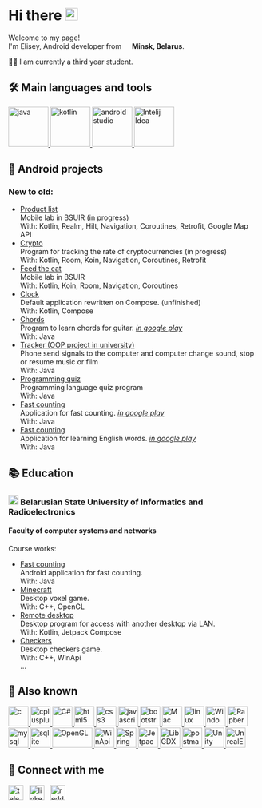 <h1>Hi there <img src="https://media.giphy.com/media/hvRJCLFzcasrR4ia7z/giphy.gif" width="25px"></h1>

<p>Welcome to my page! </br> I'm Elisey, Android developer from <img src="https://i.postimg.cc/rsjfzMZK/belarus.png" width="13"/> <b>Minsk, Belarus</b>. </p>
<p>👨‍🎓 I am currently a third year student. </p>
<h2>🛠️ Main languages and tools</h2>
<a href="https://www.google.com/url?sa=t&rct=j&q=&esrc=s&source=web&cd=&cad=rja&uact=8&ved=2ahUKEwiXsPubpsTzAhWmgf0HHcd8AeUQFnoECA0QAQ&url=https%3A%2F%2Fdocs.oracle.com%2Fen%2Fjava%2F&usg=AOvVaw01angiPcaFbCL1WsBilpx9" target="_blank"> <img src="https://i.postimg.cc/RZkLSWCg/java.png" alt="java" width="80" height="80"/> </a>
<a href="https://www.google.com/url?sa=t&rct=j&q=&esrc=s&source=web&cd=&cad=rja&uact=8&ved=2ahUKEwjV78GfpsTzAhVN_rsIHSUjDeMQFnoECAcQAQ&url=https%3A%2F%2Fkotlinlang.org%2Fdocs%2Fhome.html&usg=AOvVaw0CN1eu52oohX1ehvFclHLc" target="_blank"> <img src="https://i.postimg.cc/7Yb3S3fB/kotlin.png" alt="kotlin" width="80" height="80"/> </a>
<a href="https://www.google.com/url?sa=t&rct=j&q=&esrc=s&source=web&cd=&cad=rja&uact=8&ved=2ahUKEwi5sNTXpsTzAhXc_rsIHaInBuUQFnoECA0QAQ&url=https%3A%2F%2Fdeveloper.android.com%2Fstudio&usg=AOvVaw3fIlahucURgOEYHHhVdQuW" target="_blank"> <img src="https://i.postimg.cc/wMgW67VC/android-studio.png" alt="android studio" width="80" height="80"/> </a>
<a href="https://www.google.com/url?sa=t&rct=j&q=&esrc=s&source=web&cd=&cad=rja&uact=8&ved=2ahUKEwj-zOjrpsTzAhVLhP0HHdL5BuIQFnoECAgQAQ&url=https%3A%2F%2Fwww.jetbrains.com%2Fidea%2F&usg=AOvVaw1dUbYp3QZeAgvbt0Z6D1Zw" target="_blank"> <img src="https://i.postimg.cc/brwQCbLw/intelij-idea.png" alt="Intelij Idea" width="80" height="80"/> </a>

<h2>📱 Android projects</h2>
<aside class="o-link-list">
  <div class="o-link-list__aside-title"><h3>New to old:</h3></div>
  <ul class="o-link-list__item-container" >
    <li><a class="o-link-list__item" href="https://github.com/eliseybg/Product-list">Product list</a></li>
    <dt class="o-link-list__item">Mobile lab in BSUIR (in progress)<br>
    With: Kotlin, Realm, Hilt, Navigation, Coroutines, Retrofit, Google Map API</dt>
    <li><a class="o-link-list__item" href="https://github.com/eliseybg/Crypto">Crypto</a></li>
    <dt class="o-link-list__item">Program for tracking the rate of cryptocurrencies (in progress)<br>
    With: Kotlin, Room, Koin, Navigation, Coroutines, Retrofit</dt>
    <li><a class="o-link-list__item" href="https://github.com/eliseybg/Feed-the-cat">Feed the cat</a></li>
    <dt class="o-link-list__item">Mobile lab in BSUIR<br>
    With: Kotlin, Koin, Room, Navigation, Coroutines </dt>
    <li><a class="o-link-list__item" href="https://github.com/eliseybg/Clock">Clock</a></li>
    <dt class="o-link-list__item">Default application rewritten on Compose. (unfinished)<br>
    With: Kotlin, Compose</dt>
    <li><a class="o-link-list__item" href="https://github.com/eliseybg/Chords">Chords</a></li>
    <dt class="o-link-list__item">Program to learn chords for guitar. 
    <a href="https://play.google.com/store/apps/details?id=com.breaktime.chords"><i>in google play</i></a><br>
    With: Java <br></dt>
    <li><a class="o-link-list__item" href="https://github.com/eliseybg/OOP_PROJECT">Tracker (OOP project in university)</a></li>
    <dt class="o-link-list__item">Phone send signals to the computer and computer change sound, stop or resume music or film<br>
    With: Java</dt>
    <li><a class="o-link-list__item" href="https://github.com/eliseybg/Programming_quiz">Programming quiz</a></li>
    <dt class="o-link-list__item">Programming language quiz program<br>
    With: Java</dt>
    <li><a class="o-link-list__item" href="https://github.com/eliseybg/counting">Fast counting</a></li>
    <dt class="o-link-list__item">Application for fast counting. 
    <a href="https://play.google.com/store/apps/details?id=com.counting.breaktime"><i>in google play</i></a><br>
    With: Java <br></dt>
    <li><a class="o-link-list__item" href="https://github.com/eliseybg/counting">Fast counting</a> </li>
    <dt class="o-link-list__item">Application for learning English words. 
    <a href="https://play.google.com/store/apps/details?id=com.breaktime.englishwords"><i>in google play</i></a><br>
    With: Java <br></dt>
  </ul>
</aside>

<h2>📚 Education</h2>
<h3><img src="https://www.bsuir.by/m/12_100229_0_79523.jpg" height="20"/> Belarusian State University of Informatics and Radioelectronics</h3>
<h4>Faculty of computer systems and networks</h4>
<aside class="o-link-list">
  <div class="o-link-list__aside-title">Course works:</div>
  <ul class="o-link-list__item-container" >
    <li><a class="o-link-list__item" href="https://github.com/eliseybg/counting">Fast counting</a></li>
    <dt class="o-link-list__item">Android application for fast counting. <br>
    With: Java</dt>
    <li><a class="o-link-list__item" href="https://github.com/eliseybg/Course-work-Minecraft">Minecraft</a></li>
    <dt class="o-link-list__item">Desktop voxel game. <br>
    With: C++, OpenGL</dt>
    <li><a class="o-link-list__item" href="https://github.com/eliseybg/remote-desktop">Remote desktop</a></li>
    <dt class="o-link-list__item">Desktop program for access with another desktop via LAN. <br>
    With: Kotlin, Jetpack Compose</dt>
    <li><a class="o-link-list__item" href="https://github.com/eliseybg/Checkers">Checkers</a></li>
    <dt class="o-link-list__item">Desktop checkers game. <br>
    With: C++, WinApi</dt>
    ...
  </ul>
</aside>

<h2>📍 Also known</h2>
<p align="left">
  <a href="https://i.postimg.cc/C1yPQvfL/git.png" alt="git" width="40" height="40"/> </a>
  <a href="https://www.cprogramming.com/" target="_blank"> <img src="https://i.postimg.cc/nL9ST8rP/c.png" alt="c" width="40" height="40"/> </a>
  <a href="https://www.w3schools.com/cpp/" target="_blank"> <img src="https://i.postimg.cc/t4MmhRq6/cplusplus.png" alt="cplusplus" width="40" height="40"/> </a>
  <a href="https://docs.microsoft.com/en-us/dotnet/standard/net-standard" target="_blank"> <img src="https://i.postimg.cc/kX5cfrhv/c-sharp.png" alt="C#" width="40" height="40"/> </a>
  <a href="https://www.w3.org/html/" target="_blank"> <img src="https://i.postimg.cc/L43Cx342/html.png" alt="html5" width="40" height="40"/> </a>
  <a href="https://www.w3schools.com/css/" target="_blank"> <img src="https://i.postimg.cc/MpTFMfSx/css.png" alt="css3" width="40" height="40"/> </a>
  <a href="https://developer.mozilla.org/en-US/docs/Web/JavaScript" target="_blank"> <img src="https://i.postimg.cc/7YBBkPTR/js.png" alt="javascript" width="40" height="40"/> </a>
  <a href="https://getbootstrap.com" target="_blank"> <img src="https://i.postimg.cc/Twr7Mrrj/bootstrap.png" alt="bootstrap" width="40" height="40"/> </a>
  <a href="https://www.google.com/url?sa=t&rct=j&q=&esrc=s&source=web&cd=&cad=rja&uact=8&ved=2ahUKEwibrbSNocTzAhUO3KQKHYXQDuIQFnoECBIQAQ&url=https%3A%2F%2Fsupport.apple.com%2Fguide%2Fmac-help%2Fwelcome%2Fmac&usg=AOvVaw1IjsspBE-kks0tNJuGLB-o" target="_blank"> <img src="https://i.postimg.cc/V6cgRd3J/apple.png" alt="Mac" width="40" height="40"/> </a>
  <a href="https://www.linux.org/" target="_blank"> <img src="https://i.postimg.cc/7YPBdJb7/linux.png" alt="linux" width="40" height="40"/> </a>
  <a href="https://www.google.com/url?sa=t&rct=j&q=&esrc=s&source=web&cd=&cad=rja&uact=8&ved=2ahUKEwia7tWKocTzAhXHyaQKHeiYAXsQFnoECBIQAQ&url=https%3A%2F%2Fdocs.microsoft.com%2Fen-us%2Fwindows%2F&usg=AOvVaw3YSfu_yVb4bZiBfzRBCDaY" target="_blank"> <img src="https://i.postimg.cc/y8Z0b7hc/windows.png" alt="Windows" width="40" height="40"/> </a>
  <a href="https://www.google.com/url?sa=t&rct=j&q=&esrc=s&source=web&cd=&cad=rja&uact=8&ved=2ahUKEwi-maS8ocTzAhWH2aQKHdHYCOUQFnoECAMQAQ&url=https%3A%2F%2Fwww.raspberrypi.com%2Fdocumentation%2F&usg=AOvVaw3WuTMwWb_jhngSELORqLBn" target="_blank"> <img src="https://i.postimg.cc/RhSTk2C9/raspberry.png" alt="RapberryPI" width="40" height="40"/> </a>
  <a href="https://www.mysql.com/" target="_blank"> <img src="https://i.postimg.cc/7ZfKYv3Z/mysql.png" alt="mysql" width="40" height="40"/> </a>
  <a href="https://www.sqlite.org/" target="_blank"> <img src="https://i.postimg.cc/TPbQgrH8/sqlite.png" alt="sqlite" width="40" height="40"/> </a>
  <a href="https://www.google.com/url?sa=t&rct=j&q=&esrc=s&source=web&cd=&cad=rja&uact=8&ved=2ahUKEwj6tOnvoMTzAhXP-KQKHbYpBSQQFnoECAMQAQ&url=https%3A%2F%2Fdocs.gl%2F&usg=AOvVaw1g7FK4So3QZLr8fEITb2Hz" target="_blank"> <img src="https://i.postimg.cc/3J6g1kG3/opengl.png" alt="OpenGL" width="80" height="40"/> </a>
  <a href="https://www.google.com/url?sa=t&rct=j&q=&esrc=s&source=web&cd=&cad=rja&uact=8&ved=2ahUKEwiYvojlocTzAhURMuwKHTtjBboQFnoECBEQAQ&url=https%3A%2F%2Fdocs.microsoft.com%2Fen-us%2Fwindows%2Fwin32%2Fapiindex%2Fwindows-api-list&usg=AOvVaw0hYIZ2pafC8UJMFulS0RJ_" target="_blank"> <img src="https://i.postimg.cc/Tw9VJQVs/win-api.png" alt="WinApi" width="40" height="40"/> </a>
  <a href="https://www.google.com/url?sa=t&rct=j&q=&esrc=s&source=web&cd=&cad=rja&uact=8&ved=2ahUKEwi18vjwocTzAhUDM-wKHev_A4AQFnoECAgQAQ&url=https%3A%2F%2Fdocs.spring.io%2Fspring-framework%2Fdocs%2Fcurrent%2Freference%2Fhtml%2F&usg=AOvVaw0YiulV9aLJ5QcxpzYf80cG" target="_blank"> <img src="https://i.postimg.cc/xdVLrBg7/spring.png" alt="Spring" width="40" height="40"/> </a>
  <a href="https://www.google.com/url?sa=t&rct=j&q=&esrc=s&source=web&cd=&cad=rja&uact=8&ved=2ahUKEwil0MyNosTzAhXH-aQKHeUSB1cQFnoECBIQAQ&url=https%3A%2F%2Fdeveloper.android.com%2Fjetpack%2Fcompose&usg=AOvVaw2BpAQ4DMwUiKSOtVRyUczM" target="_blank"> <img src="https://i.postimg.cc/wjykYXzt/jetpack-compose.png" alt="JetpackCompose" width="40" height="40"/> </a>
  <a href="https://www.google.com/url?sa=t&rct=j&q=&esrc=s&source=web&cd=&cad=rja&uact=8&ved=2ahUKEwjbzZqoosTzAhXF0KQKHUUNCPMQFnoECA8QAQ&url=https%3A%2F%2Flibgdx.com%2Fdev%2F&usg=AOvVaw160P0SDcFudIhxl90q-kYo" target="_blank"> <img src="https://i.postimg.cc/FzTxNG1S/libdgx.png" alt="LibGDX" width="40" height="40"/> </a>
  <a href="https://postman.com" target="_blank"> <img src="https://i.postimg.cc/qvSjNmwX/postman.png" alt="postman" width="40" height="40"/> </a>
  <a href="https://www.google.com/url?sa=t&rct=j&q=&esrc=s&source=web&cd=&cad=rja&uact=8&ved=2ahUKEwiajomqo8TzAhUFDuwKHeQyAxoQFnoECAUQAQ&url=https%3A%2F%2Fdocs.unity3d.com%2FManual%2Findex.html&usg=AOvVaw1deqDv_SvsYpjfH9-QRYOI" target="_blank"> <img src="https://i.postimg.cc/1z0wyMjz/unity.png" alt="Unity" width="40" height="40"/> </a>
  <a href="https://www.google.com/url?sa=t&rct=j&q=&esrc=s&source=web&cd=&cad=rja&uact=8&ved=2ahUKEwiJ9fuso8TzAhWEsKQKHWYRANkQFnoECBAQAQ&url=https%3A%2F%2Fdocs.unrealengine.com%2F&usg=AOvVaw0rWeLdlQ0K6aDAbfugfdLK" target="_blank"> <img src="https://i.postimg.cc/rsZ5vmYC/ue.png" alt="UnrealEngine" width="40" height="40"/> </a>
</p>

<h2>🔗 Connect with me</h2>
<a href="https://https://t.me/eliseybg" target="blank"><img align="center" src="https://i.postimg.cc/tTyd68xP/telegram.png" alt="telegram" height="30" width="30" /></a>
&nbsp;&nbsp;<a href="https://linkedin.com/in/eliseybg" target="blank"><img align="center" src="https://i.postimg.cc/3r11Xr9w/linkedin.png" alt="linkedin" height="30" width="30" /></a>
<!--- &nbsp;&nbsp;<a href="https://instagram.com/elisey_budnitsky" target="blank"><img align="center" src="https://i.postimg.cc/FRgZnh4D/instagram.png" alt="instagram" height="30" width="30" /></a>
&nbsp;&nbsp;<a href="https://www.reddit.com/user/Ok_Maize_1666" target="blank"><img align="center" src="https://i.postimg.cc/TPnqpTpf/reddit.png" alt="reddit" height="30" width="30" /></a> -->
&nbsp;&nbsp;<a href="mailto:bgs6544@gmail.com" target="blank"><img align="center" src="https://i.postimg.cc/02HC4tTR/mail.png" alt="reddit" height="30" width="30" /></a>
